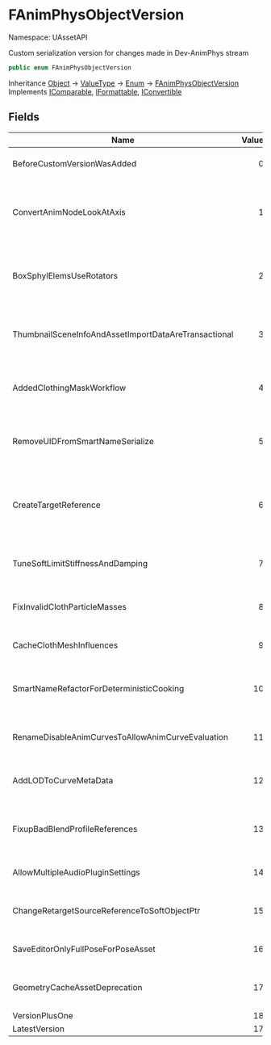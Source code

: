 # FAnimPhysObjectVersion

Namespace: UAssetAPI

Custom serialization version for changes made in Dev-AnimPhys stream

```csharp
public enum FAnimPhysObjectVersion
```

Inheritance [Object](https://docs.microsoft.com/en-us/dotnet/api/system.object) → [ValueType](https://docs.microsoft.com/en-us/dotnet/api/system.valuetype) → [Enum](https://docs.microsoft.com/en-us/dotnet/api/system.enum) → [FAnimPhysObjectVersion](./uassetapi.fanimphysobjectversion.md)<br>
Implements [IComparable](https://docs.microsoft.com/en-us/dotnet/api/system.icomparable), [IFormattable](https://docs.microsoft.com/en-us/dotnet/api/system.iformattable), [IConvertible](https://docs.microsoft.com/en-us/dotnet/api/system.iconvertible)

## Fields

| Name | Value | Description |
| --- | --: | --- |
| BeforeCustomVersionWasAdded | 0 | Before any version changes were made |
| ConvertAnimNodeLookAtAxis | 1 | convert animnode look at to use just default axis instead of enum, which doesn't do much |
| BoxSphylElemsUseRotators | 2 | Change FKSphylElem and FKBoxElem to use Rotators not Quats for easier editing |
| ThumbnailSceneInfoAndAssetImportDataAreTransactional | 3 | Change thumbnail scene info and asset import data to be transactional |
| AddedClothingMaskWorkflow | 4 | Enabled clothing masks rather than painting parameters directly |
| RemoveUIDFromSmartNameSerialize | 5 | Remove UID from smart name serialize, it just breaks determinism |
| CreateTargetReference | 6 | Convert FName Socket to FSocketReference and added TargetReference that support bone and socket |
| TuneSoftLimitStiffnessAndDamping | 7 | Tune soft limit stiffness and damping coefficients |
| FixInvalidClothParticleMasses | 8 | Fix possible inf/nans in clothing particle masses |
| CacheClothMeshInfluences | 9 | Moved influence count to cached data |
| SmartNameRefactorForDeterministicCooking | 10 | Remove GUID from Smart Names entirely + remove automatic name fixup |
| RenameDisableAnimCurvesToAllowAnimCurveEvaluation | 11 | rename the variable and allow individual curves to be set |
| AddLODToCurveMetaData | 12 | link curve to LOD, so curve metadata has to include LODIndex |
| FixupBadBlendProfileReferences | 13 | Fixed blend profile references persisting after paste when they aren't compatible |
| AllowMultipleAudioPluginSettings | 14 | Allowing multiple audio plugin settings |
| ChangeRetargetSourceReferenceToSoftObjectPtr | 15 | Change RetargetSource reference to SoftObjectPtr |
| SaveEditorOnlyFullPoseForPoseAsset | 16 | Save editor only full pose for pose asset |
| GeometryCacheAssetDeprecation | 17 | Asset change and cleanup to facilitate new streaming system |
| VersionPlusOne | 18 |  |
| LatestVersion | 17 |  |
